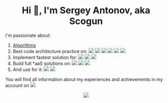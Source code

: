 <h1 align="center">Hi 👋, I'm Sergey Antonov,  aka Scogun</h1>

I'm passionate about:
1. <a href="https://www.hackerrank.com/profile/Scogun" target="_blank">Algorithms</a>
2. Best code architecture practice on: <a href="https://kotlinlang.org/" target="_blank"><img src="https://img.icons8.com/color/96/000000/kotlin.png"/></a> <a href="https://docs.microsoft.com/en-us/dotnet/csharp/" target="_blank"><img src="https://img.icons8.com/color/96/000000/c-sharp-logo.png"/></a> <a href="https://www.typescriptlang.org/" target="_blank"><img src="https://img.icons8.com/color/96/000000/typescript.png"/></a> <a href="https://www.python.org/" target="_blank"><img src="https://img.icons8.com/color/96/000000/python.png"/></a> <a href="https://en.wikipedia.org/wiki/JavaScript" target="_blank"><img src="https://img.icons8.com/color/96/000000/javascript--v1.png"/></a> <a href="https://docs.microsoft.com/en-us/powershell/scripting/overview?view=powershell-7.2#scripting-language" target="_blank"><img src="https://img.icons8.com/color/96/000000/powershell.png"/></a>
3. Implement fastest solution for: <a href="https://en.wikipedia.org/wiki/Web_application" target="_blank"><img src="https://img.icons8.com/color/96/000000/web.png"/></a> <a href="https://www.android.com/" target="_blank"><img src="https://img.icons8.com/color/96/000000/android-os.png"/></a> <a href="https://www.microsoft.com/en-us/windows/" target="_blank"><img src="https://img.icons8.com/fluency/96/000000/windows-10.png"/></a>
4. Build full \*aaS solutions on: <a href="https://azure.microsoft.com/en-us/" target="_blank"><img src="https://img.icons8.com/fluency/96/000000/azure-1.png"/></a> <a href="https://aws.amazon.com/" target="_blank"><img src="https://img.icons8.com/color/96/000000/amazon-web-services.png"/></a> <a href="https://cloud.google.com/" target="_blank"><img src="https://img.icons8.com/color/96/000000/google-cloud.png"/></a>
5. And use for it: <a href="https://www.docker.com/" target="_blank"><img src="https://img.icons8.com/fluency/96/000000/docker.png"/></a> <a href="https://kubernetes.io/" target="_blank"><img src="https://img.icons8.com/color/96/000000/kubernetes.png"/></a>

You will find all information about my experiences and achievements in my account on <a href="https://www.linkedin.com/in/sergey-antonov-35611658" target="_blank"><img src="https://img.icons8.com/color/96/000000/linkedin.png"/></a>

<div align="center">
  <source
    srcset="https://github-readme-stats-ten-gilt.vercel.app/api?username=scogun&show_icons=true&count_private=true&theme=prussian"
    media="(prefers-color-scheme: dark)" />
  <source
    srcset="https://github-readme-stats-ten-gilt.vercel.app/api?username=scogun&show_icons=true&count_private=true&theme=transparent"
    media="(prefers-color-scheme: light), (prefers-color-scheme: no-preference)" />
  <picture>
    <img src="https://github-readme-stats-ten-gilt.vercel.app/api?username=scogun&show_icons=true&count_private=true" />
  </picture>
</div>

<!--4. Test coverage by:  -->

<!--
**Scogun/Scogun** is a ✨ _special_ ✨ repository because its `README.md` (this file) appears on your GitHub profile.

Here are some ideas to get you started:

- 🔭 I’m currently working on ...
- 🌱 I’m currently learning ...
- 👯 I’m looking to collaborate on ...
- 🤔 I’m looking for help with ...
- 💬 Ask me about ...
- 📫 How to reach me: ...
- 😄 Pronouns: ...
- ⚡ Fun fact: ...
-->
